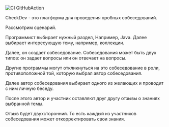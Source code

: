 ![CI GitHubAction](https://github.com/peterarsentev/CheckDev/actions/workflows/maven.yml/badge.svg)


CheckDev - это платформа для проведения пробных собеседований.

Рассмотрим сценарий.

Программист выбирает нужный раздел, Например, Java. Далее выбирает интересующую тему, например, коллекции.

Далее, он создает собеседование. Собеседования может быть двух типов: он задает вопросы или он отвечает на вопросы.

Другие программы могут  откликнуться на это собеседование в роли, противоположной той, которую выбрал автор собеседования.

Далее автор собеседования выбирает одного из желающих и проводит с ним личную беседу.

После этого автор и участник оставляют друг другу отзывы о знаниях выбранной темы.

Отзыв будет двухсторонний. То есть каждый из участников собеседования может откорректировать свои знания. 

